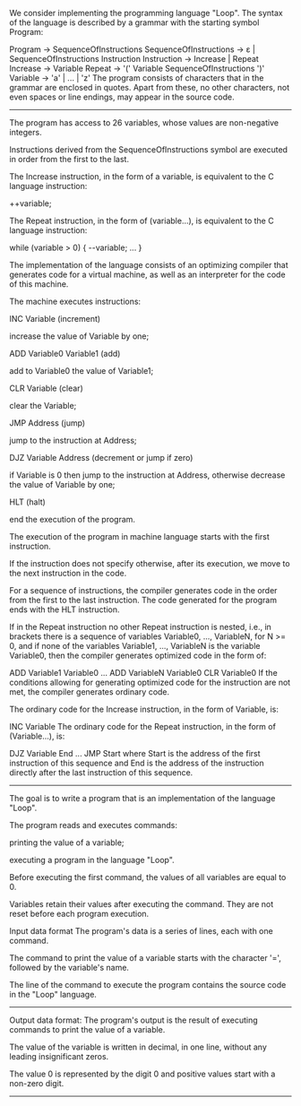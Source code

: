 We consider implementing the programming language "Loop". The syntax of the language is described by a grammar with the starting symbol Program:

Program → SequenceOfInstructions
SequenceOfInstructions → ε | SequenceOfInstructions Instruction
Instruction → Increase | Repeat
Increase → Variable
Repeat → '(' Variable SequenceOfInstructions ')'
Variable → 'a' | ... | 'z'
The program consists of characters that in the grammar are enclosed in quotes. Apart from these, no other characters, not even spaces or line endings, may appear in the source code.





***

The program has access to 26 variables, whose values are non-negative integers.

Instructions derived from the SequenceOfInstructions symbol are executed in order from the first to the last.

The Increase instruction, in the form of a variable, is equivalent to the C language instruction:

++variable;


The Repeat instruction, in the form of (variable...), is equivalent to the C language instruction:

while (variable > 0) {
--variable;
...
}


The implementation of the language consists of an optimizing compiler that generates code for a virtual machine, as well as an interpreter for the code of this machine.


The machine executes instructions:

INC Variable (increment)

increase the value of Variable by one;

ADD Variable0 Variable1 (add)

add to Variable0 the value of Variable1;

CLR Variable (clear)

clear the Variable;

JMP Address (jump)

jump to the instruction at Address;

DJZ Variable Address (decrement or jump if zero)

if Variable is 0 then jump to the instruction at Address, otherwise decrease the value of Variable by one;

HLT (halt)

end the execution of the program.

The execution of the program in machine language starts with the first instruction.

If the instruction does not specify otherwise, after its execution, we move to the next instruction in the code.

For a sequence of instructions, the compiler generates code in the order from the first to the last instruction. The code generated for the program ends with the HLT instruction.

If in the Repeat instruction no other Repeat instruction is nested, i.e., in brackets there is a sequence of variables Variable0, ..., VariableN, for N >= 0, and if none of the variables Variable1, ..., VariableN is the variable Variable0, then the compiler generates optimized code in the form of:

ADD Variable1 Variable0
...
ADD VariableN Variable0
CLR Variable0
If the conditions allowing for generating optimized code for the instruction are not met, the compiler generates ordinary code.

The ordinary code for the Increase instruction, in the form of Variable, is:

INC Variable
The ordinary code for the Repeat instruction, in the form of (Variable...), is:

DJZ Variable End
...
JMP Start
where Start is the address of the first instruction of this sequence and End is the address of the instruction directly after the last instruction of this sequence.





***

The goal is to write a program that is an implementation of the language "Loop".

The program reads and executes commands:

printing the value of a variable;

executing a program in the language "Loop".

Before executing the first command, the values of all variables are equal to 0.

Variables retain their values after executing the command. They are not reset before each program execution.

Input data format
The program's data is a series of lines, each with one command.

The command to print the value of a variable starts with the character '=', followed by the variable's name.

The line of the command to execute the program contains the source code in the "Loop" language.




***

Output data format:
The program's output is the result of executing commands to print the value of a variable.

The value of the variable is written in decimal, in one line, without any leading insignificant zeros.

The value 0 is represented by the digit 0 and positive values start with a non-zero digit.

***
